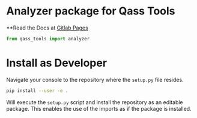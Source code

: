 <!--
Copyright (c) 2022 QASS GmbH.
Website: https://qass.net
Contact: QASS GmbH <info@qass.net>

This file is part of Qass tools 

This program is free software: you can redistribute it and/or modify
it under the terms of the GNU Lesser General Public License as published by
the Free Software Foundation, version 3 of the License.

This program is distributed in the hope that it will be useful,
but WITHOUT ANY WARRANTY; without even the implied warranty of
MERCHANTABILITY or FITNESS FOR A PARTICULAR PURPOSE.  See the
GNU Lesser General Public License for more details.

You should have received a copy of the GNU Lesser General Public License
along with this program. If not, see <http://www.gnu.org/licenses/>.
-->
# Analyzer package for Qass Tools

**Read the Docs at [Gitlab Pages](http://developers.gitlab_pages.qass.net/qass_tools/qass_tools_analyzer/index.html)

```py
from qass_tools import analyzer
```

# Install as Developer
Navigate your console to the repository where the `setup.py` file resides.
```sh
pip install --user -e .
```
Will execute the `setup.py` script and install the repository as an editable package. This enables the use of the imports as if the package is installed.
